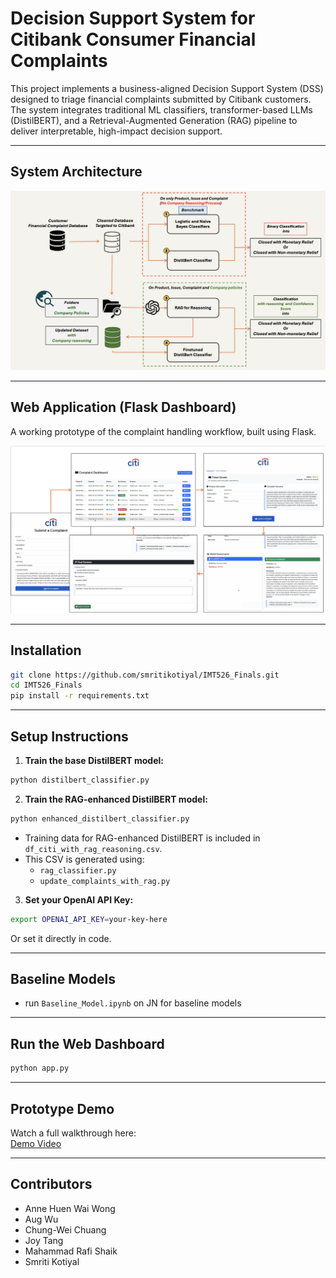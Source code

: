 # Decision Support System for Citibank Consumer Financial Complaints

This project implements a business-aligned Decision Support System (DSS) designed to triage financial complaints submitted by Citibank customers. The system integrates traditional ML classifiers, transformer-based LLMs (DistilBERT), and a Retrieval-Augmented Generation (RAG) pipeline to deliver interpretable, high-impact decision support.

---

## System Architecture

![System Architecture](./Arch.png)

---

## Web Application (Flask Dashboard)

A working prototype of the complaint handling workflow, built using Flask.

![Web App Demo](./WebApp.png)

---

## Installation

```bash
git clone https://github.com/smritikotiyal/IMT526_Finals.git
cd IMT526_Finals
pip install -r requirements.txt
```

---

## Setup Instructions

1. **Train the base DistilBERT model:**
```bash
python distilbert_classifier.py
```

2. **Train the RAG-enhanced DistilBERT model:**
```bash
python enhanced_distilbert_classifier.py
```

- Training data for RAG-enhanced DistilBERT is included in `df_citi_with_rag_reasoning.csv`.
- This CSV is generated using:
  - `rag_classifier.py`
  - `update_complaints_with_rag.py`

3. **Set your OpenAI API Key:**
```bash
export OPENAI_API_KEY=your-key-here
```
Or set it directly in code.

---

## Baseline Models
 
- run `Baseline_Model.ipynb` on JN for baseline models
---

## Run the Web Dashboard

```bash
python app.py
```

---

## Prototype Demo

Watch a full walkthrough here:  
[Demo Video](https://drive.google.com/file/d/1dghxD70kV-yVTl_sgUJbK2vEcRqZCuIh/view?usp=drive_link)

---

## Contributors

- Anne Huen Wai Wong  
- Aug Wu  
- Chung-Wei Chuang  
- Joy Tang  
- Mahammad Rafi Shaik  
- Smriti Kotiyal
